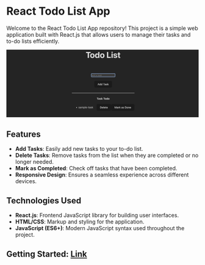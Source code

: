 # React Todo List App

Welcome to the React Todo List App repository! This project is a simple web application built with React.js that allows users to manage their tasks and to-do lists efficiently.

![Todo List App Screenshot](./todo-list-ss.png)

## Features

- **Add Tasks**: Easily add new tasks to your to-do list.
- **Delete Tasks**: Remove tasks from the list when they are completed or no longer needed.
- **Mark as Completed**: Check off tasks that have been completed.
- **Responsive Design**: Ensures a seamless experience across different devices.

## Technologies Used

- **React.js**: Frontend JavaScript library for building user interfaces.
- **HTML/CSS**: Markup and styling for the application.
- **JavaScript (ES6+)**: Modern JavaScript syntax used throughout the project.

## Getting Started: [Link](https://todo-list-react-js-psi.vercel.app/)
